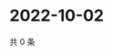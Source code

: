 # 2022-10-02

共 0 条

<!-- BEGIN WEIBO -->
<!-- 最后更新时间 Sun Oct 02 2022 00:25:52 GMT+0800 (China Standard Time) -->

<!-- END WEIBO -->
